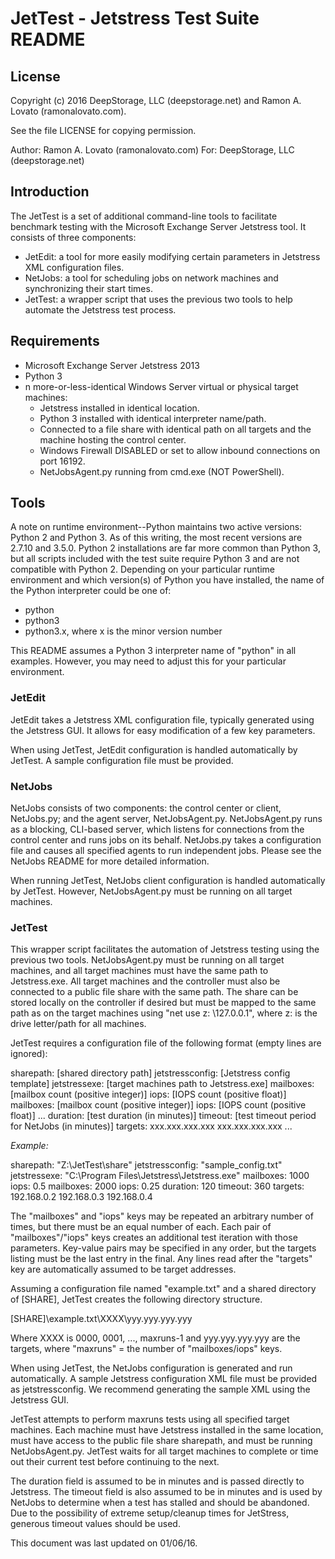 # JetTest - Jetstress Test Suite README

## License
Copyright (c) 2016 DeepStorage, LLC (deepstorage.net) and Ramon A. Lovato (ramonalovato.com).

See the file LICENSE for copying permission.

Author: Ramon A. Lovato (ramonalovato.com)
For: DeepStorage, LLC (deepstorage.net)

## Introduction

The JetTest is a set of additional command-line tools to facilitate benchmark testing with the Microsoft Exchange Server Jetstress tool. It consists of three components:
- JetEdit: a tool for more easily modifying certain parameters in Jetstress XML configuration files.
- NetJobs: a tool for scheduling jobs on network machines and synchronizing their start times.
- JetTest: a wrapper script that uses the previous two tools to help automate the Jetstress test process.

## Requirements

- Microsoft Exchange Server Jetstress 2013
- Python 3
- n more-or-less-identical Windows Server virtual or physical target machines:
    - Jetstress installed in identical location.
    - Python 3 installed with identical interpreter name/path.
    - Connected to a file share with identical path on all targets and the machine hosting the control center.
    - Windows Firewall DISABLED or set to allow inbound connections on port 16192.
    - NetJobsAgent.py running from cmd.exe (NOT PowerShell).

## Tools

A note on runtime environment--Python maintains two active versions: Python 2 and Python 3. As of this writing, the most recent versions are 2.7.10 and 3.5.0. Python 2 installations are far more common than Python 3, but all scripts included with the test suite require Python 3 and are not compatible with Python 2. Depending on your particular runtime environment and which version(s) of Python you have installed, the name of the Python interpreter could be one of:
- python
- python3
- python3.x, where x is the minor version number

This README assumes a Python 3 interpreter name of "python" in all examples. However, you may need to adjust this for your particular environment.

### JetEdit

JetEdit takes a Jetstress XML configuration file, typically generated using the Jetstress GUI. It allows for easy modification of a few key parameters.

When using JetTest, JetEdit configuration is handled automatically by JetTest. A sample configuration file must be provided.

### NetJobs

NetJobs consists of two components: the control center or client, NetJobs.py; and the agent server, NetJobsAgent.py. NetJobsAgent.py runs as a blocking, CLI-based server, which listens for connections from the control center and runs jobs on its behalf. NetJobs.py takes a configuration file and causes all specified agents to run independent jobs. Please see the NetJobs README for more detailed information.

When running JetTest, NetJobs client configuration is handled automatically by JetTest. However, NetJobsAgent.py must be running on all target machines.

### JetTest

This wrapper script facilitates the automation of Jetstress testing using the previous two tools. NetJobsAgent.py must be running on all target machines, and all target machines must have the same path to Jetstress.exe. All target machines and the controller must also be connected to a public file share with the same path. The share can be stored locally on the controller if desired but must be mapped to the same path as on the target machines using "net use z: \\127.0.0.1", where z: is the drive letter/path for all machines.

JetTest requires a configuration file of the following format (empty lines are ignored):

sharepath: [shared directory path]
jetstressconfig: [Jetstress config template]
jetstressexe: [target machines path to Jetstress.exe]
mailboxes: [mailbox count (positive integer)]
iops: [IOPS count (positive float)]
mailboxes: [mailbox count (positive integer)]
iops: [IOPS count (positive float)]
...
duration: [test duration (in minutes)]
timeout: [test timeout period for NetJobs (in minutes)]
targets:
xxx.xxx.xxx.xxx
xxx.xxx.xxx.xxx
...

*Example:*

sharepath: "Z:\JetTest\share"
jetstressconfig: "sample_config.txt"
jetstressexe: "C:\Program Files\Jetstress\Jetstress.exe"
mailboxes: 1000
iops: 0.5
mailboxes: 2000
iops: 0.25
duration: 120
timeout: 360
targets:
192.168.0.2
192.168.0.3
192.168.0.4



The "mailboxes" and "iops" keys may be repeated an arbitrary number of times, but there must be an equal number of each. Each pair of "mailboxes"/"iops" keys creates an additional test iteration with those parameters. Key-value pairs may be specified in any order, but the targets listing must be the last entry in the final. Any lines read after the "targets" key are automatically assumed to be target addresses.

Assuming a configuration file named "example.txt" and a shared directory of [SHARE], JetTest creates the following directory structure.

[SHARE]\example.txt\XXXX\yyy.yyy.yyy.yyy

Where XXXX is 0000, 0001, ..., maxruns-1 and yyy.yyy.yyy.yyy are the targets, where "maxruns" = the number of "mailboxes/iops" keys.

When using JetTest, the NetJobs configuration is generated and run automatically. A sample Jetstress configuration XML file must be provided as jetstressconfig. We recommend generating the sample XML using the Jetstress GUI.

JetTest attempts to perform maxruns tests using all specified target machines. Each machine must have Jetstress installed in the same location, must have access to the public file share sharepath, and must be running NetJobsAgent.py. JetTest waits for all target machines to complete or time out their current test before continuing to the next.

The duration field is assumed to be in minutes and is passed directly to Jetstress. The timeout field is also assumed to be in minutes and is used by NetJobs to determine when a test has stalled and should be abandoned. Due to the possibility of extreme setup/cleanup times for JetStress, generous timeout values should be used.



This document was last updated on 01/06/16.
